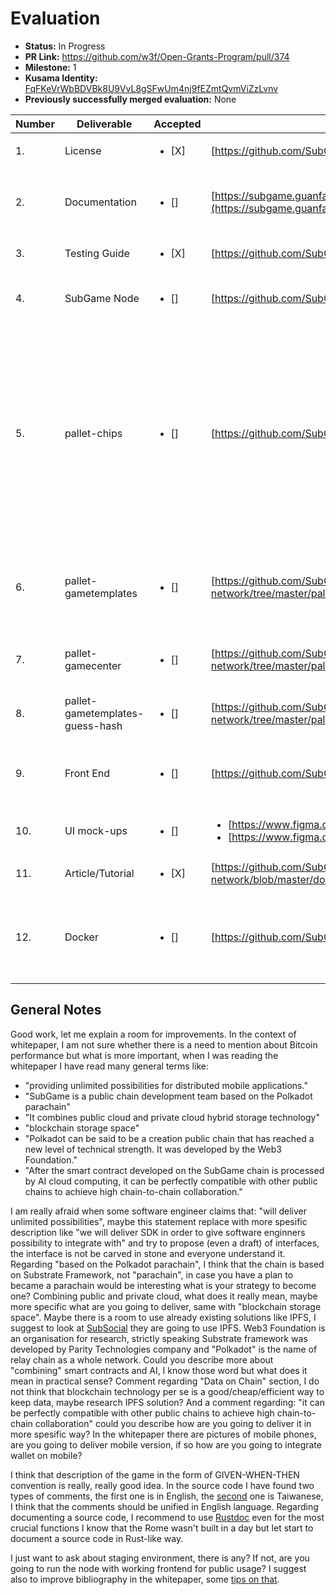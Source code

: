 # Evaluation

- **Status:** In Progress
- **PR Link:** https://github.com/w3f/Open-Grants-Program/pull/374
- **Milestone:** 1
- **Kusama Identity:** [FqFKeVrWbBDVBk8U9VvL8gSFwUm4nj9fEZmtQvmViZzLvnv](https://polkascan.io/kusama/account/FqFKeVrWbBDVBk8U9VvL8gSFwUm4nj9fEZmtQvmViZzLvnv)
- **Previously successfully merged evaluation:** None

| Number | Deliverable | Accepted | Link | Evaluation Notes |
| ------ | ----------- | -------- | ---- |----------------- |
| 1. | License | <ul><li>[X] </li></ul> | [https://github.com/SubGame-Network/subgame-network/blob/master/LICENSE](https://github.com/SubGame-Network/subgame-network/blob/master/LICENSE) | Looks good to me | 
| 2. | Documentation | <ul><li>[] </li></ul> | [https://subgame.guanfantech.com/api/assets/whitePaper/en/%E6%8A%80%E8%A1%93%E7%99%BD%E7%9A%AE%E6%9B%B8_%E8%8B%B1%E6%96%87_v7.pdf](https://subgame.guanfantech.com/api/assets/whitePaper/en/%E6%8A%80%E8%A1%93%E7%99%BD%E7%9A%AE%E6%9B%B8_%E8%8B%B1%E6%96%87_v7.pdf) | Name of the file shall be English-like, look at General Notes section |
| 3. | Testing Guide | <ul><li>[X] </li></ul> | [https://github.com/SubGame-Network/subgame-network/tree/master/pallets](https://github.com/SubGame-Network/subgame-network/tree/master/pallets) | |
| 4. | SubGame Node | <ul><li>[] </li></ul> | [https://github.com/SubGame-Network/subgame-network/tree/master/node](https://github.com/SubGame-Network/subgame-network/tree/master/node) | Taiwanese comments and lack of Rustdoc [link](https://github.com/SubGame-Network/subgame-network/commit/cf903db5256d0b75eed9fb1868d0a76e5bfa8123) |
| 5. | pallet-chips | <ul><li>[] </li></ul> | [https://github.com/SubGame-Network/subgame-network/tree/master/pallets/chips](https://github.com/SubGame-Network/subgame-network/tree/master/pallets/chips) | Hard coding `weight` value is not the best possible strategy vide `default_weight.rs`, to implement it better you can look at Substrate code where is used Frame System pallet, but leave it now and improve it in at a later stage. Let's add Rustdoc and remove Taiwanese comments |
| 6. | pallet-gametemplates | <ul><li>[] </li></ul> | [https://github.com/SubGame-Network/subgame-network/tree/master/pallets/gametemplates](https://github.com/SubGame-Network/subgame-network/tree/master/pallets/gametemplates) | Let start using Rustdoc, please improve readability of a source code like unified indentations |
| 7. | pallet-gamecenter | <ul><li>[] </li></ul> | [https://github.com/SubGame-Network/subgame-network/tree/master/pallets/gamecenter](https://github.com/SubGame-Network/subgame-network/tree/master/pallets/gamecenter) | Like above, could you explain why do you use `extern crate alloc;`?  |
| 8. | pallet-gametemplates-guess-hash | <ul><li>[] </li></ul> | [https://github.com/SubGame-Network/subgame-network/tree/master/pallets/gametemplates-guess-hash](https://github.com/SubGame-Network/subgame-network/tree/master/pallets/gametemplates-guess-hash) | Mixed type of comments - English and Taiwanese |
| 9. | Front End | <ul><li>[] </li></ul> | [https://github.com/SubGame-Network/GameCenter/tree/master/frontend](https://github.com/SubGame-Network/GameCenter/tree/master/frontend) | I am not able to run the frontend part, below I include more [details](https://github.com/SubGame-Network/GameCenter/issues/1) |
| 10. | UI mock-ups | <ul><li>[] </li></ul> | <ul><li>[https://www.figma.com/file/hbwDsOVkP5tJqCnl7v0Smr/Subgame-center](https://www.figma.com/file/hbwDsOVkP5tJqCnl7v0Smr/Subgame-center)</li><li>[https://www.figma.com/file/8bSq6NEYOKfbcdFXLtsmFR/SubGame](https://www.figma.com/file/8bSq6NEYOKfbcdFXLtsmFR/SubGame)</li></ul>| Which wireframes are legit one? |
| 11. | Article/Tutorial | <ul><li>[X]</li></ul> | [https://github.com/SubGame-Network/subgame-network/blob/master/docker_run.md](https://github.com/SubGame-Network/subgame-network/blob/master/docker_run.md) | |
| 12. | Docker | <ul><li>[] </li></ul> | [https://github.com/SubGame-Network/GameCenter](https://github.com/SubGame-Network/GameCenter) | Docker works smoothly althought frontend part does not want to start as I have mentioned in front-end part |

## General Notes

Good work, let me explain a room for improvements. In the context of whitepaper, I am not sure whether there is a need to mention about Bitcoin performance but what is more important, when I was reading the whitepaper I have read many general terms like:
- "providing unlimited possibilities for distributed mobile applications."
- "SubGame is a public chain development team based on the Polkadot parachain"
- "It combines public cloud and private cloud hybrid storage technology"
- "blockchain storage space"
- "Polkadot can be said to be a creation public chain that has reached a new level of technical strength. It was developed by the Web3 Foundation."
- "After the smart contract developed on the SubGame chain is processed by AI cloud computing, it can be perfectly compatible with other public chains to achieve high chain-to-chain collaboration."

I am really afraid when some software engineer claims that: "will deliver unlimited possibilities", maybe this statement replace with more spesific description like "we will deliver SDK in order to give software enginners possibility to integrate with" and try to propose (even a draft) of interfaces, the interface is not be carved in stone and everyone understand it. Regarding "based on the Polkadot parachain", I think that the chain is based on Substrate Framework, not "parachain", in case you have a plan to became a parachain would be interesting what is your strategy to become one? Combining public and private cloud, what does it really mean, maybe more specific what are you going to deliver, same with "blockchain storage space". Maybe there is a room to use already existing solutions like IPFS, I suggest to look at [SubSocial](https://app.subsocial.network/) they are going to use IPFS. Web3 Foundation is an organisation for research, strictly speaking Substrate framework was developed by Parity Technologies company and "Polkadot" is the name of relay chain as a whole network. Could you describe more about "combining" smart contracts and AI, I know those word but what does it mean in practical sense? Comment regarding "Data on Chain" section, I do not think that blockchain technology per se is a good/cheap/efficient way to keep data, maybe research IPFS solution? And a comment regarding: "it can be perfectly compatible with other public chains to achieve high chain-to-chain collaboration" could you describe how are you going to deliver it in more spesific way? In the whitepaper there are pictures of mobile phones, are you going to deliver mobile version, if so how are you going to integrate wallet on mobile?

I think that description of the game in the form of GIVEN-WHEN-THEN convention is really, really good idea. In the source code I have found two types of comments, the first one is in English, the [second](https://github.com/SubGame-Network/subgame-network/blob/master/pallets/gametemplates-guess-hash/src/lib.rs) one is Taiwanese, I think that the comments should be unified in English language.
Regarding documenting a source code, I recommend to use [Rustdoc](https://doc.rust-lang.org/rustdoc/index.html) even for the most crucial functions I know that the Rome wasn't built in a day but let start to document a source code in Rust-like way.

I just want to ask about staging environment, there is any? If not, are you going to run the node with working frontend for public usage? I suggest also to improve bibliography in the whitepaper, some [tips on that](https://guides.library.cornell.edu/annotatedbibliography).
